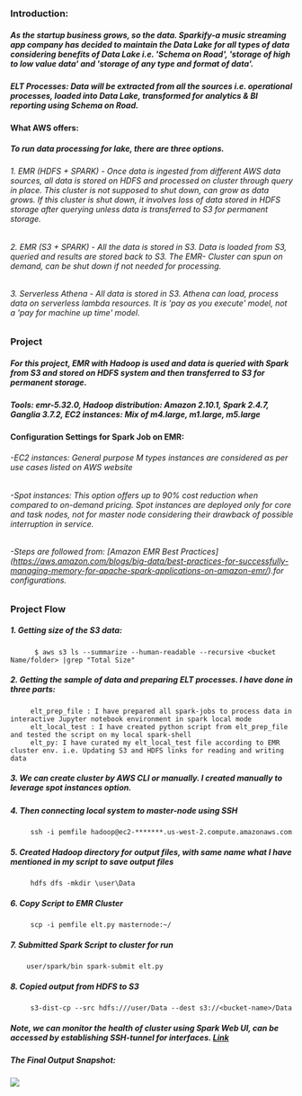 ### Introduction: 
##### As the startup business grows, so the data. Sparkify-a music streaming app company has decided to maintain the Data Lake for all types of data considering benefits of Data Lake i.e. 'Schema on Road', 'storage of high to low value data'  and  'storage of any type and format of data'. 
##### ELT Processes: Data will be extracted from all the sources i.e. operational processes, loaded into Data Lake, transformed for analytics & BI reporting using Schema on Road.
#### What AWS offers:
##### To run data processing for lake, there are three options.
###### 1. EMR (HDFS + SPARK) - Once data is ingested from different AWS data sources, all data is stored on HDFS and processed on cluster through query in place. This cluster is not supposed to shut down, can grow as data grows. If this cluster is shut down, it involves loss of data stored in HDFS storage after querying unless data is transferred to S3 for permanent storage.
###### 2. EMR (S3 + SPARK) - All the data is stored in S3. Data is loaded from S3, queried and results are stored back to S3. The EMR- Cluster can spun on demand, can be shut down if not needed for processing.
###### 3. Serverless Athena - All data is stored in S3. Athena can load, process data on serverless lambda resources. It is 'pay as you execute' model, not a 'pay for machine up time' model.

### Project
##### For this project, EMR with Hadoop is used and data is queried with Spark from S3 and stored on HDFS system and then transferred to S3 for permanent storage.
##### Tools: emr-5.32.0, Hadoop distribution: Amazon 2.10.1, Spark 2.4.7, Ganglia 3.7.2, EC2 instances: Mix of m4.large, m1.large, m5.large

#### Configuration Settings for Spark Job on EMR:
###### -EC2 instances: General purpose M types instances are considered as per use cases listed on AWS website
###### -Spot instances: This option offers up to 90% cost reduction when compared to on-demand pricing. Spot instances are deployed only for core and task nodes, not for master node considering their drawback of possible interruption in service.
###### -Steps are followed from: [Amazon EMR Best Practices] (https://aws.amazon.com/blogs/big-data/best-practices-for-successfully-managing-memory-for-apache-spark-applications-on-amazon-emr/).for configurations.
### Project Flow

##### 1. Getting size of the S3 data:
          
          $ aws s3 ls --summarize --human-readable --recursive <bucket Name/folder> |grep "Total Size"

##### 2.  Getting the sample of data and preparing ELT processes. I have done in three parts:
         
         elt_prep_file : I have prepared all spark-jobs to process data in interactive Jupyter notebook environment in spark local mode
         elt_local_test : I have created python script from elt_prep_file and tested the script on my local spark-shell
         elt_py: I have curated my elt_local_test file according to EMR cluster env. i.e. Updating S3 and HDFS links for reading and writing data
         
 ##### 3. We can create cluster by AWS CLI or manually. I created manually to leverage spot instances option.
 ##### 4. Then connecting local system to master-node using SSH
     
         ssh -i pemfile hadoop@ec2-*******.us-west-2.compute.amazonaws.com
 ##### 5. Created Hadoop directory for output files, with same name what I have mentioned in my script to save output files
         
         hdfs dfs -mkdir \user\Data
 ##### 6. Copy Script to EMR Cluster
        
         scp -i pemfile elt.py masternode:~/
 ##### 7. Submitted Spark Script to cluster for run
      
        user/spark/bin spark-submit elt.py
 ##### 8. Copied output from HDFS to S3
         
         s3-dist-cp --src hdfs:///user/Data --dest s3://<bucket-name>/Data
  
 ##### Note, we can monitor the health of cluster using Spark Web UI, can be accessed by establishing SSH-tunnel for interfaces. [Link](https://medium.com/@mht.amul/running-sparkui-on-amazon-emr-4b7b5b8f64e)
  
  ##### The Final Output Snapshot:
  
  ![](https://github.com/RammySekham/lake-elt/blob/main/S3_output.PNG)
